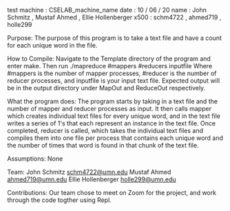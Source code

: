 test machine : CSELAB_machine_name
date : 10 / 06 / 20
name : John Schmitz , Mustaf Ahmed , Ellie Hollenberger
x500 : schm4722 , ahmed719 , holle299
 
Purpose:
The purpose of this program is to take a text file and have a count for each unique word in the file.
 
How to Compile:
Navigate to the Template directory of the program and enter make. Then run
./mapreduce #mappers #reducers inputfile
Where #mappers is the number of mapper processes, #reducer is the number of reducer processes, and inputfile is your input text file. Expected output will be in the output directory under MapOut and ReduceOut respectively.
 
What the program does:
The program starts by taking in a text file and the number of mapper and reducer processes as input. It then calls mapper which creates individual text files for every unique word, and in the text file writes a series of 1's that each represent an instance in the text file. Once completed, reducer is called, which takes the individual text files and compiles them into one file per process that contains each unique word and the number of times that word is found in that chunk of the text file.
 
Assumptions: None
 
Team:
John Schmitz schm4722@umn.edu
Mustaf Ahmed ahmed719@umn.edu
Ellie Hollenberger holle299@umn.edu
 
Contributions:
Our team chose to meet on Zoom for the project, and work through the code togther using Repl. 
